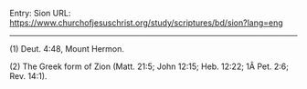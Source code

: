Entry: Sion
URL: https://www.churchofjesuschrist.org/study/scriptures/bd/sion?lang=eng

---

(1) Deut. 4:48, Mount Hermon.

(2) The Greek form of Zion (Matt. 21:5; John 12:15; Heb. 12:22; 1Â Pet. 2:6; Rev. 14:1).
